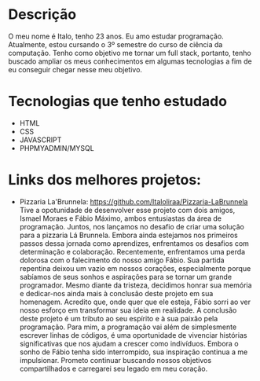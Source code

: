 # Descrição

O meu nome é Italo, tenho 23 anos. Eu amo estudar programação. Atualmente, estou cursando o 3º semestre do curso de ciência da computação. 
Tenho como objetivo me tornar um full stack, portanto, tenho buscado ampliar os meus conhecimentos em algumas tecnologias a fim de eu conseguir chegar nesse meu objetivo.

# Tecnologias que tenho estudado

* HTML
* CSS
* JAVASCRIPT
* PHPMYADMIN/MYSQL

# Links dos melhores projetos: 

* Pizzaria La'Brunnela: https://github.com/Italoliraa/Pizzaria-LaBrunnela
  <br>
Tive a opotunidade de desenvolver esse projeto com dois amigos, Ismael Moraes e Fábio Máximo, ambos entusiastas da área de programação. Juntos, nos lançamos no desafio de criar uma solução para a pizzaria Lá Brunnela. Embora ainda estejamos nos primeiros passos dessa jornada como aprendizes, enfrentamos os desafios com determinação e colaboração. 
Recentemente, enfrentamos uma perda dolorosa com o falecimento do nosso amigo Fábio. Sua partida repentina deixou um vazio em nossos corações, especialmente porque sabíamos de seus sonhos e aspirações para se tornar um grande programador. Mesmo diante da tristeza, decidimos honrar sua memória e dedicar-nos ainda mais à conclusão deste projeto em sua homenagem.
Acredito que, onde quer que ele esteja, Fábio sorri ao ver nosso esforço em transformar sua ideia em realidade. A conclusão deste projeto é um tributo ao seu espírito e à sua paixão pela programação. Para mim, a programação vai além de simplesmente escrever linhas de códigos, é uma oportunidade de vivenciar histórias significativas que nos ajudam a crescer como indivíduos.
Embora o sonho de Fábio tenha sido interrompido, sua inspiração continua a me impulsionar. Prometo continuar buscando nossos objetivos compartilhados e carregarei seu legado em meu coração.

